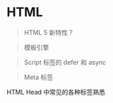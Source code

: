 # HTML



> HTML 5 新特性？



> 模板引擎



> Script 标签的 defer 和 async



> Meta 标签



HTML Head 中常见的各种标签熟悉





